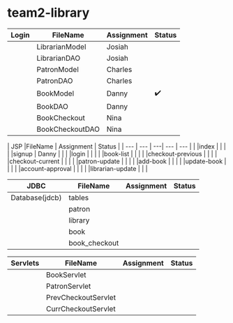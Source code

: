 # team2-library

<!-- ✔️ use this check for status -->

|Login       |FileName      | Assignment | Status |
| ---   | ---          | ---       | --- |
|       |LibrarianModel| Josiah| |
|       |LibrarianDAO  | Josiah| |
|       |PatronModel   | Charles | |
|       |PatronDAO     | Charles|  |
|       |BookModel     |  Danny| ✔️ |
|       |BookDAO       |  Danny|  |
|       |BookCheckout  |  Nina | |
|       |BookCheckoutDAO  |  Nina | |
        
|    JSP   |FileName      | Assignment | Status |
| --- | --- | ---|  --- | --- |
|   |index |  |  |
|      |signup | Danny |   |
|      |login | |  |
|      |book-list  | |  |
|      |checkout-previous | |  |
|      |checkout-current | |  |
|      |patron-update | |  |
|      |add-book | |  |
|      |update-book | |  |
|      |account-approval | |  |
|      |librarian-update | |  |
 
|   JDBC    |FileName      | Assignment | Status |
| ---   | ---          | ---       | ---|
|Database(jdcb)| tables || |
|              |patron | |
|              |library | |
|              |book | |
|              |book_checkout | |

|    Servlets   |FileName      | Assignment | Status|
| ---   | ---          | ---| ---        | 
|       | BookServlet | | |
|       | PatronServlet| | |
|         | PrevCheckoutServlet |  |  |
|         | CurrCheckoutServlet |  |  |
        
